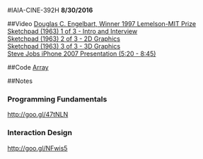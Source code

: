 #IAIA-CINE-392H
**8/30/2016**

##Video
[Douglas C. Engelbart, Winner 1997 Lemelson-MIT Prize](https://www.youtube.com/watch?v=Eb4ZNcMj0uw)  
[Sketchpad (1963) 1 of 3 - Intro and Interview](https://www.youtube.com/watch?v=FuKREmsiD9o)  
[Sketchpad (1963) 2 of 3 - 2D Graphics](https://www.youtube.com/watch?v=hB3jQKGrJo0)  
[Sketchpad (1963) 3 of 3 - 3D Graphics](https://www.youtube.com/watch?v=t3ZsiBMnGSg)  
[Steve Jobs iPhone 2007 Presentation (5:20 - 8:45)](https://www.youtube.com/watch?v=vN4U5FqrOdQ)  

##Code
[Array](../demo/006_Array/main.cpp)  

##Notes

### Programming Fundamentals
http://goo.gl/47tNLN

### Interaction Design
http://goo.gl/NFwis5